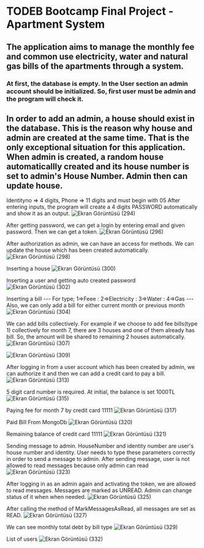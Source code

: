 # TODEB Bootcamp Final Project - Apartment System
## The application aims to manage the monthly fee and common use electricity, water and natural gas bills of the apartments through a system.

### At first, the database is empty. In the User section an admin account should be initialized. So, first user must be admin and the program will check it.

## In order to add an admin, a house should exist in the database. This is the reason why house and admin are created at the same time. That is the only exceptional situation for this application. When admin is created, a random house automaticallly created and its house number is set to admin's House Number. Admin then can update house.

Identityno => 4 digits, Phone => 11 digits and must begin with 05 
After entering inputs, the program will create a 4 digits PASSWORD automatically and show it as an output.
![Ekran Görüntüsü (294)](https://user-images.githubusercontent.com/99509540/184578155-9a24dc84-0d1c-4042-bf03-0cf76ab68148.png)

After getting password, we can get a login by entering email and given password. Then we can get a token.
![Ekran Görüntüsü (296)](https://user-images.githubusercontent.com/99509540/184578878-091b1eed-ba93-41fc-9a61-5b636afd960a.png)

After authorization as admin, we can have an access for methods. We can update the house which has been created automatically.
![Ekran Görüntüsü (298)](https://user-images.githubusercontent.com/99509540/184579299-32168ce3-cba2-4736-b276-850a5fe2e347.png)

Inserting a house 
![Ekran Görüntüsü (300)](https://user-images.githubusercontent.com/99509540/184579595-5e015111-1498-4bac-bc24-869e569c6e3b.png)

Inserting a user and getting auto created password
![Ekran Görüntüsü (302)](https://user-images.githubusercontent.com/99509540/184580012-30b48503-f67f-4dbf-a186-bae8d55a35bb.png)

Inserting a bill --- For type; 1=>Feee : 2=>Electricity : 3=>Water : 4=>Gas ---
Also, we can only add a bill for either current month  or previous month
![Ekran Görüntüsü (304)](https://user-images.githubusercontent.com/99509540/184580573-da99f457-9e95-47fc-a299-726783dadc4e.png)

We can add bills collectively. For example if we choose to add  fee bills(type 1) collectively for month 7, there are 3 houses and one of them  already has bill. So, the amount will be shared to remaining 2 houses automatically.
![Ekran Görüntüsü (307)](https://user-images.githubusercontent.com/99509540/184581152-d256a9f5-a7b5-42fa-bf99-a4b22369348d.png)

![Ekran Görüntüsü (309)](https://user-images.githubusercontent.com/99509540/184581277-a3e6cdf9-dd0d-4147-9b9d-d09b002e3edc.png)

After logging in from a user account which has been created by admin, we can authorize it and then we can add a credit card to pay a bill.
![Ekran Görüntüsü (313)](https://user-images.githubusercontent.com/99509540/184582046-002ddf51-9011-476d-87d2-742ade3f3820.png)

5 digit card number is required. At initial, the balance is set 1000TL
![Ekran Görüntüsü (315)](https://user-images.githubusercontent.com/99509540/184582225-503e798c-9361-4e65-96b2-b3474e229203.png)

Paying fee for month 7 by credit card 11111
![Ekran Görüntüsü (317)](https://user-images.githubusercontent.com/99509540/184582533-ecb4ee98-4866-40af-b489-ade228c59388.png)

Paid Bill From MongoDb
![Ekran Görüntüsü (320)](https://user-images.githubusercontent.com/99509540/184582865-c3e0ed19-5c7d-43d5-ba50-7ac6b622b53d.png)

Remaining balance of credit card 11111
![Ekran Görüntüsü (321)](https://user-images.githubusercontent.com/99509540/184582888-040c036c-5646-4ff3-80dc-f96538afa1a6.png)


Sending message to admin. HouseNumber and identity number are user's house number and identity. User needs to type these parameters correctly in order to send a message to admin. After sending message, user is not allowed to read messages because only admin can read
![Ekran Görüntüsü (323)](https://user-images.githubusercontent.com/99509540/184583535-a26f767c-2651-44b4-a4f7-c60f8d2eb3b3.png)


After logging in as an admin again and activating the token, we are allowed to read messages. Messages are  marked as UNREAD. Admin can change status of it when when needed.
![Ekran Görüntüsü (325)](https://user-images.githubusercontent.com/99509540/184584130-799f31b9-6696-463c-8b85-ed857372ade6.png)

After calling the method of MarkMessagesAsRead, all messages are set as READ.
![Ekran Görüntüsü (327)](https://user-images.githubusercontent.com/99509540/184584363-9c38e7d1-4547-44b0-b994-868342322317.png)

We can see monthly total debt by bill type
![Ekran Görüntüsü (329)](https://user-images.githubusercontent.com/99509540/184585353-eef36822-fda6-4b23-b81f-f45691854f07.png)

List of users
![Ekran Görüntüsü (332)](https://user-images.githubusercontent.com/99509540/184585275-6001c7ce-d4d3-4dad-a3f4-9af766ca53ee.png)













